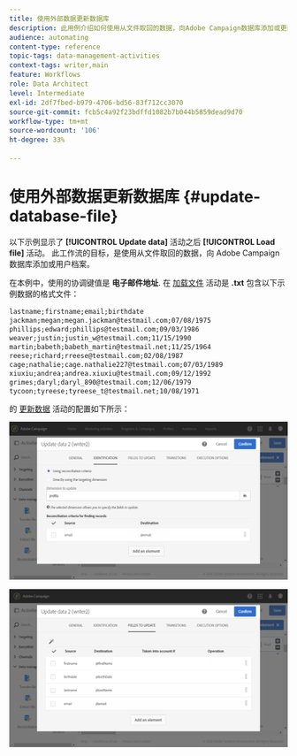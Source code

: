 ```yaml
---
title: 使用外部数据更新数据库
description: 此用例介绍如何使用从文件取回的数据，向Adobe Campaign数据库添加或更新用户档案。
audience: automating
content-type: reference
topic-tags: data-management-activities
context-tags: writer,main
feature: Workflows
role: Data Architect
level: Intermediate
exl-id: 2df7fbed-b979-4706-bd56-83f712cc3070
source-git-commit: fcb5c4a92f23bdffd1082b7b044b5859dead9d70
workflow-type: tm+mt
source-wordcount: '106'
ht-degree: 33%

---
```


# 使用外部数据更新数据库 {#update-database-file}

以下示例显示了 **[!UICONTROL Update data]** 活动之后 **[!UICONTROL Load file]** 活动。 此工作流的目标，是使用从文件取回的数据，向 Adobe Campaign 数据库添加或用户档案。

在本例中，使用的协调键值是 **电子邮件地址**. 在 [加载文件](../../automating/using/load-file.md) 活动是 **.txt** 包含以下示例数据的格式文件：

```
lastname;firstname;email;birthdate
jackman;megan;megan.jackman@testmail.com;07/08/1975
phillips;edward;phillips@testmail.com;09/03/1986
weaver;justin;justin_w@testmail.com;11/15/1990
martin;babeth;babeth_martin@testmail.net;11/25/1964
reese;richard;rreese@testmail.com;02/08/1987
cage;nathalie;cage.nathalie227@testmail.com;07/03/1989
xiuxiu;andrea;andrea.xiuxiu@testmail.com;09/12/1992
grimes;daryl;daryl_890@testmail.com;12/06/1979
tycoon;tyreese;tyreese_t@testmail.net;10/08/1971
```

的 [更新数据](../../automating/using/update-data.md) 活动的配置如下所示：

![](assets/deduplication_example2_writer1.png)

![](assets/deduplication_example2_writer2.png)
